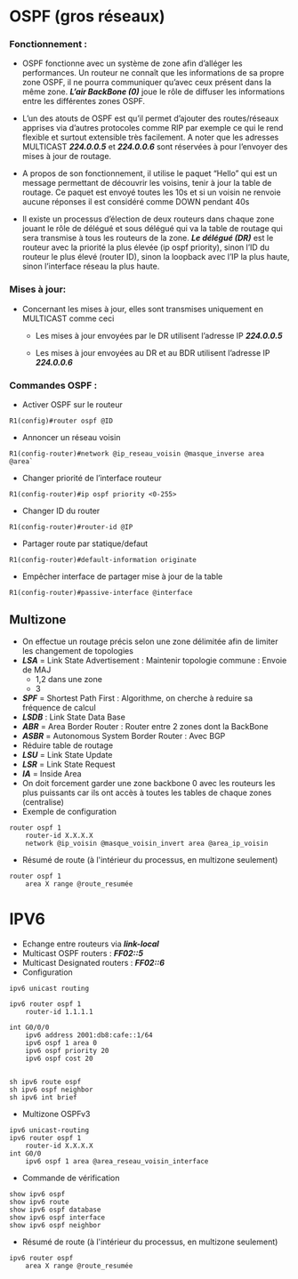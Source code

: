 # OSPF (gros réseaux)

### Fonctionnement :

* OSPF fonctionne avec un système de zone afin d’alléger les performances. Un routeur ne connaît que les informations de sa propre zone OSPF, il ne pourra communiquer qu’avec ceux présent dans la même zone. ***L’air BackBone (0)*** joue le rôle de diffuser les informations entre les différentes zones OSPF. 

* L’un des atouts de OSPF est qu’il permet d’ajouter des routes/réseaux apprises via d’autres protocoles comme RIP par exemple ce qui le rend flexible et surtout extensible très facilement. A noter que les adresses MULTICAST ***224.0.0.5*** et ***224.0.0.6*** sont réservées à pour l’envoyer des mises à jour de routage.

* A propos de son fonctionnement, il utilise le paquet “Hello” qui est un message permettant de découvrir les voisins, tenir à jour la table de routage. Ce paquet est envoyé toutes les 10s et si un voisin ne renvoie aucune réponses il est considéré comme DOWN pendant 40s

* Il existe un processus d’élection de deux routeurs dans chaque zone jouant le rôle de délégué et sous délégué qui va la table de routage qui sera transmise à tous les routeurs de la zone. ***Le délégué (DR)*** est le routeur avec la priorité la plus élevée (ip ospf priority), sinon l’ID du routeur le plus élevé (router ID), sinon la loopback avec l’IP la plus haute, sinon l’interface réseau la plus haute.

### Mises à jour:
* Concernant les mises à jour, elles sont transmises uniquement en MULTICAST comme ceci

	-   Les mises à jour envoyées par le DR utilisent l’adresse IP ***224.0.0.5***
    
	-   Les mises à jour envoyées au DR et au BDR utilisent l’adresse IP ***224.0.0.6***

### Commandes OSPF :

-   Activer OSPF sur le routeur
```
R1(config)#router ospf @ID
```

-   Annoncer un réseau voisin
```
R1(config-router)#network @ip_reseau_voisin @masque_inverse area @area`
```

-   Changer priorité de l’interface routeur
```
R1(config-router)#ip ospf priority <0-255>
```

-   Changer ID du router
```
R1(config-router)#router-id @IP
```

-   Partager route par statique/defaut
```
R1(config-router)#default-information originate
```

-   Empêcher interface de partager mise à jour de la table
```
R1(config-router)#passive-interface @interface
```

## Multizone
* On effectue un routage précis selon une zone délimitée afin de limiter les changement de topologies
* ***LSA***  = Link State Advertisement : Maintenir topologie commune : Envoie de MAJ
	* 1,2 dans une zone
	* 3
* ***SPF*** = Shortest Path First : Algorithme, on cherche à reduire sa fréquence de calcul
* ***LSDB*** : Link State Data Base
* ***ABR*** = Area Border Router : Router entre 2 zones dont la BackBone
* ***ASBR*** = Autonomous System Border Router : Avec BGP
* Réduire table de routage
* ***LSU*** = Link State Update
* ***LSR*** = Link State Request
* ***IA*** = Inside Area
* On doit forcement garder une zone backbone 0 avec les routeurs les plus puissants car ils ont accès à toutes les tables de chaque zones (centralise)
* Exemple de configuration
```
router ospf 1
	router-id X.X.X.X
	network @ip_voisin @masque_voisin_invert area @area_ip_voisin
```
* Résumé de route (à l'intérieur du processus, en multizone seulement)
```
router ospf 1
	area X range @route_resumée
```

# IPV6
* Echange entre routeurs via ***link-local*** 
* Multicast OSPF routers : ***FF02::5***
* Multicast Designated routers : ***FF02::6***
* Configuration
```cisco
ipv6 unicast routing

ipv6 router ospf 1
	router-id 1.1.1.1
	
int G0/0/0
	ipv6 address 2001:db8:cafe::1/64
	ipv6 ospf 1 area 0
	ipv6 ospf priority 20
	ipv6 ospf cost 20

	
sh ipv6 route ospf
sh ipv6 ospf neighbor
sh ipv6 int brief
```
* Multizone OSPFv3
```
ipv6 unicast-routing
ipv6 router ospf 1
	router-id X.X.X.X
int G0/0
	ipv6 ospf 1 area @area_reseau_voisin_interface
```
* Commande de vérification
```
show ipv6 ospf
show ipv6 route
show ipv6 ospf database
show ipv6 ospf interface
show ipv6 ospf neighbor
```
* Résumé de route (à l'intérieur du processus, en multizone seulement)
```
ipv6 router ospf 
	area X range @route_resumée
```